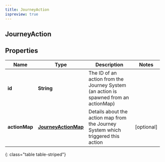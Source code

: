 ```yaml
---
title: JourneyAction
ispreview: true
---
```

## JourneyAction


## Properties

| Name | Type | Description | Notes |
| ------------ | ------------- | ------------- | ------------- |
| **id** | **String** | The ID of an action from the Journey System (an action is spawned from an actionMap) |  |
| **actionMap** | [**JourneyActionMap**](JourneyActionMap.html) | Details about the action map from the Journey System which triggered this action |  [optional] |
{: class="table table-striped"}



